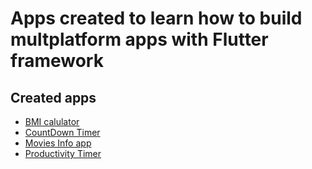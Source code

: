 # Apps created to learn how to build multplatform apps with Flutter framework

## Created apps
* [BMI calulator](/bmi_calculator)
* [CountDown Timer](/countdown_timer)
* [Movies Info app](/movies)
* [Productivity Timer](/productivity_timer)

